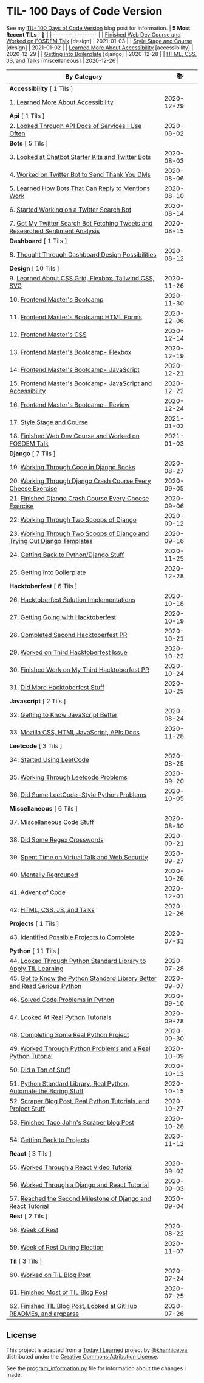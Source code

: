 # TIL- 100 Days of Code Version

See my [TIL- 100 Days of Code Version](https://github.com/KatherineMichel/portfolio/blob/master/regular-blog-posts/til-100-days-of-code-version.md) blog post for information.
| **5 Most Recent TILs** | :tada: |
| -------- | -------- |
| [Finished Web Dev Course and Worked on FOSDEM Talk](design/finished-web-dev-course-and-worked-on-fosdem-talk.md) [design] | 2021-01-03 |
| [Style Stage and Course](design/style-stage-and-course.md) [design] | 2021-01-02 |
| [Learned More About Accessibility](accessibility/learned-more-about-accessibility.md) [accessibility] | 2020-12-29 |
| [Getting into Boilerplate](django/getting-into-boilerplate.md) [django] | 2020-12-28 |
| [HTML, CSS, JS, and Talks](miscellaneous/html-css-js-and-talks.md) [miscellaneous] | 2020-12-26 |

| **By Category** | :books: |
| -------- | -------- |
| **Accessibility** [ 1 Tils ] | |
| 1. [Learned More About Accessibility](accessibility/learned-more-about-accessibility.md) | 2020-12-29 |
| **Api** [ 1 Tils ] | |
| 2. [Looked Through API Docs of Services I Use Often](api/looking-through-api-docs-of-services-i-use-often.md) | 2020-08-02 |
| **Bots** [ 5 Tils ] | |
| 3. [Looked at Chatbot Starter Kits and Twitter Bots](bots/looked-at-chatbot-starter-kits-and-twitter-bots.md) | 2020-08-03 |
| 4. [Worked on Twitter Bot to Send Thank You DMs](bots/worked-on-a-twitter-bot-to-send-thank-you-dms.md) | 2020-08-06 |
| 5. [Learned How Bots That Can Reply to Mentions Work](bots/learned-how-bots-that-can-reply-to-mentions-work.md) | 2020-08-10 |
| 6. [Started Working on a Twitter Search Bot](bots/started-working-on-a-tweet-search-bot.md) | 2020-08-14 |
| 7. [Got My Twitter Search Bot Fetching Tweets and Researched Sentiment Analysis](bots/got-my-twitter-search-bot-fetching-tweets-and-researched-sentiment-analysis.md) | 2020-08-15 |
| **Dashboard** [ 1 Tils ] | |
| 8. [Thought Through Dashboard Design Possibilities](dashboard/thought-through-dashboard-design-possibilities.md) | 2020-08-12 |
| **Design** [ 10 Tils ] | |
| 9. [Learned About CSS Grid, Flexbox, Tailwind CSS, SVG](design/learned-about-css-grid-flexbox-tailwind-css-svg.md) | 2020-11-26 |
| 10. [Frontend Master's Bootcamp](design/frontend-masters-bootcamp.md) | 2020-11-30 |
| 11. [Frontend Master's Bootcamp HTML Forms](design/frontend-masters-bootcamp-html-forms.md) | 2020-12-06 |
| 12. [Frontend Master's CSS](design/frontend-masters-css.md) | 2020-12-14 |
| 13. [Frontend Master's Bootcamp- Flexbox](design/frontend-masters-bootcamp-flexbox.md) | 2020-12-19 |
| 14. [Frontend Master's Bootcamp- JavaScript](design/frontend-masters-bootcamp-javascript.md) | 2020-12-21 |
| 15. [Frontend Master's Bootcamp- JavaScript and Accessibility](design/frontend-masters-bootcamp-javascript-and-accessibility.md) | 2020-12-22 |
| 16. [Frontend Master's Bootcamp- Review](design/frontend-masters-bootcamp-review.md) | 2020-12-24 |
| 17. [Style Stage and Course](design/style-stage-and-course.md) | 2021-01-02 |
| 18. [Finished Web Dev Course and Worked on FOSDEM Talk](design/finished-web-dev-course-and-worked-on-fosdem-talk.md) | 2021-01-03 |
| **Django** [ 7 Tils ] | |
| 19. [Working Through Code in Django Books](django/working-through-code-in-django-books.md) | 2020-08-27 |
| 20. [Working Through Django Crash Course Every Cheese Exercise](django/working-through-django-crash-course-every-cheese-exercise.md) | 2020-09-05 |
| 21. [Finished Django Crash Course Every Cheese Exercise](django/finished-django-crash-course-every-cheese-exercise.md) | 2020-09-06 |
| 22. [Working Through Two Scoops of Django](django/working-through-two-scoops-of-django.md) | 2020-09-12 |
| 23. [Working Through Two Scoops of Django and Trying Out Django Templates](django/working-through-two-scoops-of-django-and-trying-out-django-templates.md) | 2020-09-16 |
| 24. [Getting Back to Python/Django Stuff](django/getting-back-to-python-django-stuff.md) | 2020-11-25 |
| 25. [Getting into Boilerplate](django/getting-into-boilerplate.md) | 2020-12-28 |
| **Hacktoberfest** [ 6 Tils ] | |
| 26. [Hacktoberfest Solution Implementations](hacktoberfest/hacktoberfest-solution-implementations.md) | 2020-10-18 |
| 27. [Getting Going with Hacktoberfest](hacktoberfest/getting-going-with-hacktoberfest.md) | 2020-10-19 |
| 28. [Completed Second Hacktoberfest PR](hacktoberfest/completed-second-hacktoberfest-pr.md) | 2020-10-21 |
| 29. [Worked on Third Hacktoberfest Issue](hacktoberfest/worked-on-third-hacktoberfest-issue.md) | 2020-10-22 |
| 30. [Finished Work on My Third Hacktoberfest PR](hacktoberfest/finished-work-on-my-third-hacktoberfest-pr.md) | 2020-10-24 |
| 31. [Did More Hacktoberfest Stuff](hacktoberfest/did-more-hacktoberfest-stuff.md) | 2020-10-25 |
| **Javascript** [ 2 Tils ] | |
| 32. [Getting to Know JavaScript Better](javascript/getting-to-know-javascript-better.md) | 2020-08-24 |
| 33. [Mozilla CSS, HTMl, JavaScript, APIs Docs](javascript/mozilla-css-html-javascript-apis-docs.md) | 2020-11-28 |
| **Leetcode** [ 3 Tils ] | |
| 34. [Started Using LeetCode](leetcode/started-using-leetcode.md) | 2020-08-25 |
| 35. [Working Through Leetcode Problems](leetcode/working-through-leetcode-problems.md) | 2020-09-20 |
| 36. [Did Some LeetCode-Style Python Problems](leetcode/did-some-leetcode-style-python-problems.md) | 2020-10-05 |
| **Miscellaneous** [ 6 Tils ] | |
| 37. [Miscellaneous Code Stuff](miscellaneous/miscellaneous-code-stuff.md) | 2020-08-30 |
| 38. [Did Some Regex Crosswords](miscellaneous/did-some-regex-crosswords.md) | 2020-09-21 |
| 39. [Spent Time on Virtual Talk and Web Security](miscellaneous/spent-time-on-virtual-talk-and-web-security.md) | 2020-09-27 |
| 40. [Mentally Regrouped](miscellaneous/mentally-regrouped.md) | 2020-10-26 |
| 41. [Advent of Code](miscellaneous/advent-of-code.md) | 2020-12-01 |
| 42. [HTML, CSS, JS, and Talks](miscellaneous/html-css-js-and-talks.md) | 2020-12-26 |
| **Projects** [ 1 Tils ] | |
| 43. [Identified Possible Projects to Complete](projects/identified-possible-projects-to-complete.md) | 2020-07-31 |
| **Python** [ 11 Tils ] | |
| 44. [Looked Through Python Standard Library to Apply TIL Learning](python/looked-through-python-standard-library-to-apply-til-learning.md) | 2020-07-28 |
| 45. [Got to Know the Python Standard Library Better and Read Serious Python](python/got-to-know-the-python-standard-library-better-and-read-serious-python.md) | 2020-09-07 |
| 46. [Solved Code Problems in Python](python/solved-code-problems-in-python.md) | 2020-09-10 |
| 47. [Looked At Real Python Tutorials](python/looked-at-real-python-tutorials.md) | 2020-09-28 |
| 48. [Completing Some Real Python Project](python/completing-some-real-python-projects.md) | 2020-09-30 |
| 49. [Worked Through Python Problems and a Real Python Tutorial](python/worked-through-python-problems-and-a-real-python-tutorial.md) | 2020-10-09 |
| 50. [Did a Ton of Stuff](python/did-a-ton-of-stuff.md) | 2020-10-13 |
| 51. [Python Standard Library, Real Python, Automate the Boring Stuff](python/python-standard-library-real-python-automate-the-boring-stuff.md) | 2020-10-15 |
| 52. [Scraper Blog Post, Real Python Tutorials, and Project Stuff](python/scraper-blog-post-real-python-tutorials-and-project-stuff.md) | 2020-10-27 |
| 53. [Finished Taco John's Scraper blog Post](python/finished-taco-johns-scraper-blog-post.md) | 2020-10-28 |
| 54. [Getting Back to Projects](python/getting-back-to-projects.md) | 2020-11-12 |
| **React** [ 3 Tils ] | |
| 55. [Worked Through a React Video Tutorial](react/worked-through-a-react-video-tutorial.md) | 2020-09-02 |
| 56. [Worked Through a Django and React Tutorial](react/worked-through-a-django-and-react-tutorial.md) | 2020-09-03 |
| 57. [Reached the Second Milestone of Django and React Tutorial](react/reached-the-second-milestone-of-django-react-tutorial.md) | 2020-09-04 |
| **Rest** [ 2 Tils ] | |
| 58. [Week of Rest](rest/week-of-rest.md) | 2020-08-22 |
| 59. [Week of Rest During Election](rest/week-of-rest-during-election.md) | 2020-11-07 |
| **Til** [ 3 Tils ] | |
| 60. [Worked on TIL Blog Post](til/worked-on-til-blog-post.md) | 2020-07-24 |
| 61. [Finished Most of TIL Blog Post](til/finished-most-of-til-blog-post.md) | 2020-07-25 |
| 62. [Finished TIL Blog Post, Looked at GitHub READMEs, and argparse](til/finished-til-blog-post-looked-at-github-readmes-and-argparse.md) | 2020-07-26 |


## License

This project is adapted from a [Today I Learned](https://github.com/khanhicetea/today-i-learned/) project by [@khanhicetea](https://github.com/khanhicetea), distributed under the [Creative Commons Attribution License](http://creativecommons.org/licenses/by/3.0/). 

See the [program_information.py](program_information.py) file for information about the changes I made.
